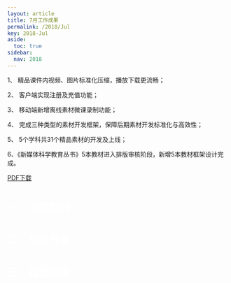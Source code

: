 ```yaml
---
layout: article
title: 7月工作成果
permalink: /2018/Jul
key: 2018-Jul
aside:
  toc: true
sidebar:
  nav: 2018
---
```


1、 精品课件内视频、图片标准化压缩，播放下载更流畅；

2、 客户端实现注册及充值功能；

3、 移动端新增离线素材微课录制功能；

4、 完成三种类型的素材开发框架，保障后期素材开发标准化与高效性；

5、 5个学科共31个精品素材的开发及上线；

6、《新媒体科学教育丛书》5本教材进入排版审核阶段，新增5本教材框架设计完成。

[PDF下载](https://github.com/Xiyue-team/doc_monthlyreport/raw/master/pdf/%E7%81%AB%E8%8A%B1%E5%AD%A6%E9%99%A22018%E5%B9%B47%E6%9C%88%E6%9C%88%E6%8A%A5.pdf)


# <font size="5" color="white">一、内容制作</font>

# <font size="5" color="white">二、软件开发</font>

# <font size="5" color="white">三、运营支撑</font>
